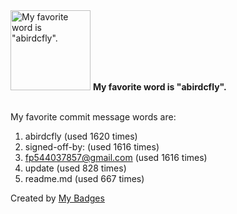 <img src="https://github.com/my-badges/my-badges/blob/master/src/all-badges/favorite-word/favorite-word.png?raw=true" alt="My favorite word is &quot;abirdcfly&quot;." title="My favorite word is &quot;abirdcfly&quot;." width="128">
<strong>My favorite word is &quot;abirdcfly&quot;.</strong>
<br><br>

My favorite commit message words are:

1. abirdcfly (used 1620 times)
2. signed-off-by: (used 1616 times)
3. <fp544037857@gmail.com> (used 1616 times)
4. update (used 828 times)
5. readme.md (used 667 times)


Created by <a href="https://github.com/my-badges/my-badges">My Badges</a>